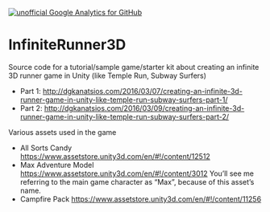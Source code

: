 [![unofficial Google Analytics for GitHub](https://gaforgithub.azurewebsites.net/api?repo=InfiniteRunnerStyleGame)](https://github.com/dgkanatsios/gaforgithub)

# InfiniteRunner3D

Source code for a tutorial/sample game/starter kit about creating an infinite 3D runner game in Unity (like Temple Run, Subway Surfers)

- Part 1: http://dgkanatsios.com/2016/03/07/creating-an-infinite-3d-runner-game-in-unity-like-temple-run-subway-surfers-part-1/
- Part 2: http://dgkanatsios.com/2016/03/09/creating-an-infinite-3d-runner-game-in-unity-like-temple-run-subway-surfers-part-2/

Various assets used in the game


- All Sorts Candy https://www.assetstore.unity3d.com/en/#!/content/12512
- Max Adventure Model https://www.assetstore.unity3d.com/en/#!/content/3012 You’ll see me referring to the main game character as “Max”, because of this asset’s name.
- Campfire Pack https://www.assetstore.unity3d.com/en/#!/content/11256
